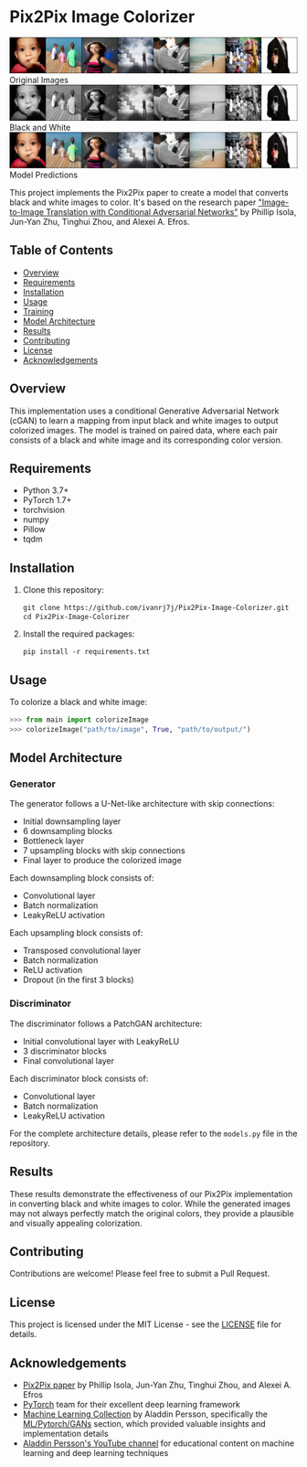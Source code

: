 # Pix2Pix Image Colorizer

![img](readmeFiles/original.png)
Original Images
![img](readmeFiles/bnw.png)
Black and White
![img](readmeFiles/generated.png)
Model Predictions


This project implements the Pix2Pix paper to create a model that converts black and white images to color. It's based on the research paper ["Image-to-Image Translation with Conditional Adversarial Networks"](https://arxiv.org/abs/1611.07004) by Phillip Isola, Jun-Yan Zhu, Tinghui Zhou, and Alexei A. Efros.

## Table of Contents
- [Overview](#overview)
- [Requirements](#requirements)
- [Installation](#installation)
- [Usage](#usage)
- [Training](#training)
- [Model Architecture](#model-architecture)
- [Results](#results)
- [Contributing](#contributing)
- [License](#license)
- [Acknowledgements](#acknowledgements)

## Overview

This implementation uses a conditional Generative Adversarial Network (cGAN) to learn a mapping from input black and white images to output colorized images. The model is trained on paired data, where each pair consists of a black and white image and its corresponding color version.

## Requirements

- Python 3.7+
- PyTorch 1.7+
- torchvision
- numpy
- Pillow
- tqdm

## Installation

1. Clone this repository:
   ```
   git clone https://github.com/ivanrj7j/Pix2Pix-Image-Colorizer.git
   cd Pix2Pix-Image-Colorizer
   ```

2. Install the required packages:
   ```
   pip install -r requirements.txt
   ```

## Usage

To colorize a black and white image:

```python
>>> from main import colorizeImage
>>> colorizeImage("path/to/image", True, "path/to/output/")
```

## Model Architecture

### Generator

The generator follows a U-Net-like architecture with skip connections:

- Initial downsampling layer
- 6 downsampling blocks
- Bottleneck layer
- 7 upsampling blocks with skip connections
- Final layer to produce the colorized image

Each downsampling block consists of:
- Convolutional layer
- Batch normalization
- LeakyReLU activation

Each upsampling block consists of:
- Transposed convolutional layer
- Batch normalization
- ReLU activation
- Dropout (in the first 3 blocks)

### Discriminator

The discriminator follows a PatchGAN architecture:

- Initial convolutional layer with LeakyReLU
- 3 discriminator blocks
- Final convolutional layer

Each discriminator block consists of:
- Convolutional layer
- Batch normalization
- LeakyReLU activation

For the complete architecture details, please refer to the `models.py` file in the repository.

## Results

These results demonstrate the effectiveness of our Pix2Pix implementation in converting black and white images to color. While the generated images may not always perfectly match the original colors, they provide a plausible and visually appealing colorization.

## Contributing

Contributions are welcome! Please feel free to submit a Pull Request.

## License

This project is licensed under the MIT License - see the [LICENSE](LICENSE) file for details.

## Acknowledgements

- [Pix2Pix paper](https://arxiv.org/abs/1611.07004) by Phillip Isola, Jun-Yan Zhu, Tinghui Zhou, and Alexei A. Efros
- [PyTorch](https://pytorch.org/) team for their excellent deep learning framework
- [Machine Learning Collection](https://github.com/aladdinpersson/Machine-Learning-Collection) by Aladdin Persson, specifically the [ML/Pytorch/GANs](https://github.com/aladdinpersson/Machine-Learning-Collection/tree/master/ML/Pytorch/GANs) section, which provided valuable insights and implementation details
- [Aladdin Persson's YouTube channel](https://www.youtube.com/@AladdinPersson) for educational content on machine learning and deep learning techniques
